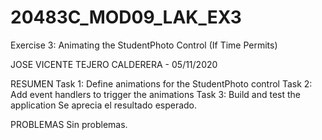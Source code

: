 # 20483C_MOD09_LAK_EX3
Exercise 3: Animating the StudentPhoto Control (If Time Permits)

JOSE VICENTE TEJERO CALDERERA - 05/11/2020

RESUMEN
Task 1: Define animations for the StudentPhoto control
Task 2: Add event handlers to trigger the animations
Task 3: Build and test the application
Se aprecia el resultado esperado.

PROBLEMAS
Sin problemas.
